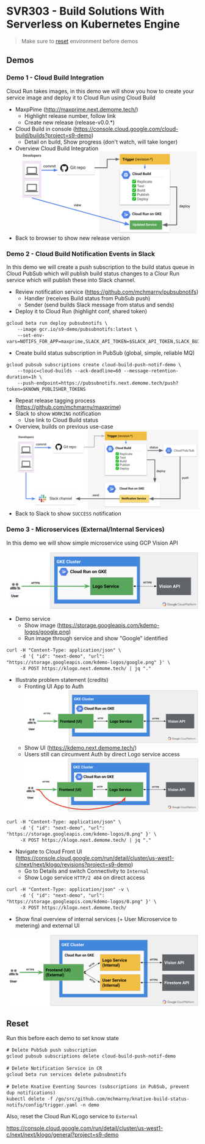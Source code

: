 # SVR303 - Build Solutions With Serverless on Kubernetes Engine

> Make sure to [reset](#Reset) environment before demos

## Demos

### Demo 1 - Cloud Build Integration

Cloud Run takes images, in this demo we will show you how to create your service image and deploy it to Cloud Run using Cloud Build

* MaxpPime (http://maxprime.next.demome.tech/)
  * Highlight release number, follow link
  * Create new release (release-v0.0.*)
* Cloud Build in console (https://console.cloud.google.com/cloud-build/builds?project=s9-demo)
  * Detail on build, Show progress (don't watch, will take longer)
* Overview Cloud Build Integration
![Cloud Build Integration](img/cb.png "Cloud Build Integration")
* Back to browser to show new release version 


### Demo 2 - Cloud Build Notification Events in Slack

In this demo we will create a push subscription to the build status queue in Cloud PubSub which will publish build status changes to a Clour Run service which will publish these into Slack channel. 

* Review notification service (https://github.com/mchmarny/pubsubnotifs)
  * Handler (receives Build status from PubSub push)
  * Sender (send builds Slack message from status and sends)
* Deploy it to Cloud Run (highlight conf, shared token)

```shell
gcloud beta run deploy pubsubnotifs \
    --image gcr.io/s9-demo/pubsubnotifs:latest \
    --set-env-vars=NOTIFS_FOR_APP=maxprime,SLACK_API_TOKEN=$SLACK_API_TOKEN,SLACK_BUILD_STATUS_CHANNEL=$SLACK_BUILD_STATUS_CHANNEL,KNOWN_PUBLISHER_TOKENS=$KNOWN_PUBLISHER_TOKENS
```

* Create build status subscription in PubSub (global, simple, reliable MQ)

```shell
gcloud pubsub subscriptions create cloud-build-push-notif-demo \
    --topic=cloud-builds --ack-deadline=60 --message-retention-duration=1h \
    --push-endpoint=https://pubsubnotifs.next.demome.tech/push?token=$KNOWN_PUBLISHER_TOKENS
```

* Repeat release tagging process (https://github.com/mchmarny/maxprime)
* Slack to show `WORKING` notification 
  * Use link to Cloud Build status 
* Overview, builds on previous use-case
![Cloud Build Integration with Slack Notifications](img/cbn.png "Cloud Build Integration with Slack Notifications")
* Back to Slack to show `SUCCESS` notification 


### Demo 3 - Microservices (External/Internal Services)

In this demo we will show simple microservice using GCP Vision API

![Microservice with Vision API on Cloud Run](img/ms-1.png "Microservice with Vision API on Cloud Run")

* Demo service
  * Show image (https://storage.googleapis.com/kdemo-logos/google.png)
  * Run image through service and show "Google" identified

```shell
curl -H "Content-Type: application/json" \
     -d '{ "id": "next-demo", "url": "https://storage.googleapis.com/kdemo-logos/google.png" }' \
     -X POST https://klogo.next.demome.tech/ | jq "."
```

* Illustrate problem statement (credits)
  * Fronting UI App to Auth
![Auth Microservice fronting Logo Service](img/ms-2.png "Auth Microservice fronting Logo Service")
  * Show UI (https://kdemo.next.demome.tech/)
  * Users still can circumvent Auth by direct Logo service access
![Auth Microservice fronting Logo Service](img/ms-3.png "Auth Microservice fronting Logo Service")

```shell
curl -H "Content-Type: application/json" \
     -d '{ "id": "next-demo", "url": "https://storage.googleapis.com/kdemo-logos/0.png" }' \
     -X POST https://klogo.next.demome.tech/ | jq "."
```

* Navigate to Cloud Front UI (https://console.cloud.google.com/run/detail/cluster/us-west1-c/next/next/klogo/revisions?project=s9-demo)
  * Go to Details and switch Connectivity to `Internal`
  * Show Logo service `HTTP/2 404` on direct access

```shell
curl -H "Content-Type: application/json" -v \
     -d '{ "id": "next-demo", "url": "https://storage.googleapis.com/kdemo-logos/0.png" }' \
     -X POST https://klogo.next.demome.tech/
```

* Show final overview of internal services (+ User Microservice to metering) and external UI

![Microservices on Cloud Run](img/ms-4.png "Microservices on Cloud Run")


## Reset

Run this before each demo to set know state

```shell
# Delete PubSub push subscription
gcloud pubsub subscriptions delete cloud-build-push-notif-demo

# Delete Notification Service in CR
gcloud beta run services delete pubsubnotifs

# Delete Knative Eventing Sources (subscriptions in PubSub, prevent dup notifications)
kubectl delete -f /go/src/github.com/mchmarny/knative-build-status-notifs/config/trigger.yaml -n demo
```

Also, reset the Cloud Run KLogo service to `External`

https://console.cloud.google.com/run/detail/cluster/us-west1-c/next/next/klogo/general?project=s9-demo

